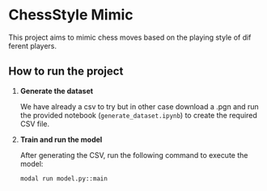 # ChessStyle Mimic

This project aims to mimic chess moves based on the playing style of dif ferent players.

## How to run the project

1. **Generate the dataset**

   We have already a csv to try but in other case download a .pgn and run the provided notebook (`generate_dataset.ipynb`) to create the required CSV file.

2. **Train and run the model**

   After generating the CSV, run the following command to execute the model:

   ```bash
   modal run model.py::main
   ```
